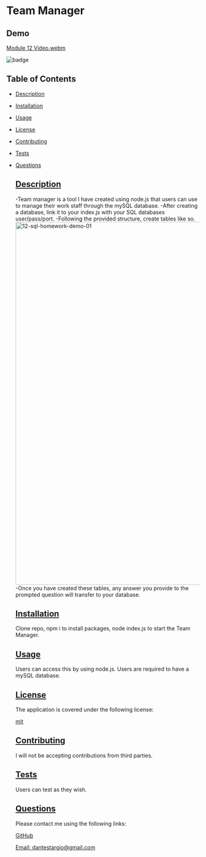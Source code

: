  # Team Manager
 
 ## Demo
 
 [Module 12 Video.webm](https://user-images.githubusercontent.com/105169042/179670425-f3aab895-8941-491d-ab78-c02983f07189.webm)

![badge](https://img.shields.io/badge/license-mit-blue)
  
## Table of Contents
  
* [Description](#description)
* [Installation](#installation)
* [Usage](#usage)
* [License](#license)
* [Contributing](#contributing)
* [Tests](#tests)
* [Questions](#questions)
    
    ## [Description](#table-of-contents)
  
     -Team manager is a tool I have created using node.js that users can use to manage their work staff through the mySQL database. 
     -After creating a database, link it to your index.js with your SQL databases user/pass/port. 
     -Following the provided structure, create tables like so.
  <img width="948" alt="12-sql-homework-demo-01" src="https://user-images.githubusercontent.com/105169042/179668131-dc42700e-c28f-44fe-af55-9ce3e456cc2d.png">
     -Once you have created these tables, any answer you provide to the prompted question will transfer to your database.
  
    ## [Installation](#table-of-contents)
  
    Clone repo, npm i to install packages, node index.js to start the Team Manager.
  
    ## [Usage](#table-of-contents)
  
    Users can access this by using node.js.
    Users are required to have a mySQL database.
    
    ## [License](#table-of-contents)
  
    The application is covered under the following license:
  
    [mit](https://choosealicense.com/licenses/mit)
  
    ## [Contributing](#table-of-contents)
    
    I will not be accepting contributions from third parties.
  
    ## [Tests](#table-of-contents)
  
    Users can test as they wish.
  
    ## [Questions](#table-of-contents)
  
    Please contact me using the following links:
  
    [GitHub](https://github.com/modjeska)
  
    [Email: dantestargio@gmail.com](mailto:dantestargio@gmail.com)
